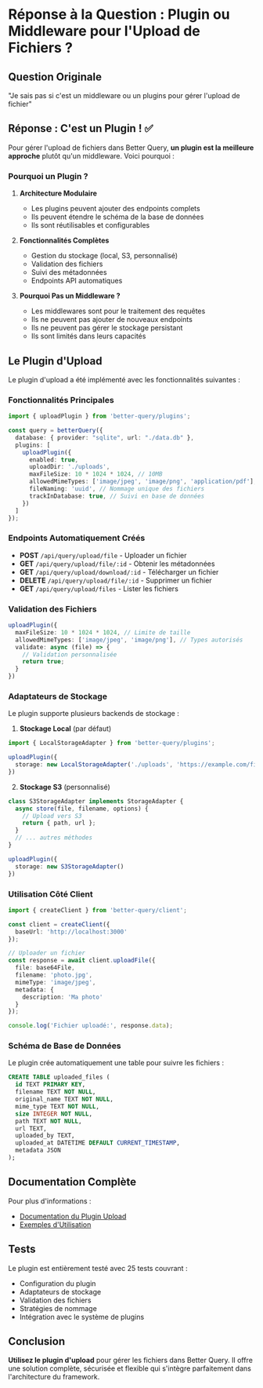 # Réponse à la Question : Plugin ou Middleware pour l'Upload de Fichiers ?

## Question Originale
"Je sais pas si c'est un middleware ou un plugins pour gérer l'upload de fichier"

## Réponse : C'est un Plugin ! ✅

Pour gérer l'upload de fichiers dans Better Query, **un plugin est la meilleure approche** plutôt qu'un middleware. Voici pourquoi :

### Pourquoi un Plugin ?

1. **Architecture Modulaire**
   - Les plugins peuvent ajouter des endpoints complets
   - Ils peuvent étendre le schéma de la base de données
   - Ils sont réutilisables et configurables

2. **Fonctionnalités Complètes**
   - Gestion du stockage (local, S3, personnalisé)
   - Validation des fichiers
   - Suivi des métadonnées
   - Endpoints API automatiques

3. **Pourquoi Pas un Middleware ?**
   - Les middlewares sont pour le traitement des requêtes
   - Ils ne peuvent pas ajouter de nouveaux endpoints
   - Ils ne peuvent pas gérer le stockage persistant
   - Ils sont limités dans leurs capacités

## Le Plugin d'Upload

Le plugin d'upload a été implémenté avec les fonctionnalités suivantes :

### Fonctionnalités Principales

```typescript
import { uploadPlugin } from 'better-query/plugins';

const query = betterQuery({
  database: { provider: "sqlite", url: "./data.db" },
  plugins: [
    uploadPlugin({
      enabled: true,
      uploadDir: './uploads',
      maxFileSize: 10 * 1024 * 1024, // 10MB
      allowedMimeTypes: ['image/jpeg', 'image/png', 'application/pdf'],
      fileNaming: 'uuid', // Nommage unique des fichiers
      trackInDatabase: true, // Suivi en base de données
    })
  ]
});
```

### Endpoints Automatiquement Créés

- **POST** `/api/query/upload/file` - Uploader un fichier
- **GET** `/api/query/upload/file/:id` - Obtenir les métadonnées
- **GET** `/api/query/upload/download/:id` - Télécharger un fichier
- **DELETE** `/api/query/upload/file/:id` - Supprimer un fichier
- **GET** `/api/query/upload/files` - Lister les fichiers

### Validation des Fichiers

```typescript
uploadPlugin({
  maxFileSize: 10 * 1024 * 1024, // Limite de taille
  allowedMimeTypes: ['image/jpeg', 'image/png'], // Types autorisés
  validate: async (file) => {
    // Validation personnalisée
    return true;
  }
})
```

### Adaptateurs de Stockage

Le plugin supporte plusieurs backends de stockage :

1. **Stockage Local** (par défaut)
```typescript
import { LocalStorageAdapter } from 'better-query/plugins';

uploadPlugin({
  storage: new LocalStorageAdapter('./uploads', 'https://example.com/files')
})
```

2. **Stockage S3** (personnalisé)
```typescript
class S3StorageAdapter implements StorageAdapter {
  async store(file, filename, options) {
    // Upload vers S3
    return { path, url };
  }
  // ... autres méthodes
}

uploadPlugin({
  storage: new S3StorageAdapter()
})
```

### Utilisation Côté Client

```typescript
import { createClient } from 'better-query/client';

const client = createClient({
  baseUrl: 'http://localhost:3000'
});

// Uploader un fichier
const response = await client.uploadFile({
  file: base64File,
  filename: 'photo.jpg',
  mimeType: 'image/jpeg',
  metadata: {
    description: 'Ma photo'
  }
});

console.log('Fichier uploadé:', response.data);
```

### Schéma de Base de Données

Le plugin crée automatiquement une table pour suivre les fichiers :

```sql
CREATE TABLE uploaded_files (
  id TEXT PRIMARY KEY,
  filename TEXT NOT NULL,
  original_name TEXT NOT NULL,
  mime_type TEXT NOT NULL,
  size INTEGER NOT NULL,
  path TEXT NOT NULL,
  url TEXT,
  uploaded_by TEXT,
  uploaded_at DATETIME DEFAULT CURRENT_TIMESTAMP,
  metadata JSON
);
```

## Documentation Complète

Pour plus d'informations :
- [Documentation du Plugin Upload](./src/plugins/upload/README.md)
- [Exemples d'Utilisation](./UPLOAD_EXAMPLE.md)

## Tests

Le plugin est entièrement testé avec 25 tests couvrant :
- Configuration du plugin
- Adaptateurs de stockage
- Validation des fichiers
- Stratégies de nommage
- Intégration avec le système de plugins

## Conclusion

**Utilisez le plugin d'upload** pour gérer les fichiers dans Better Query. Il offre une solution complète, sécurisée et flexible qui s'intègre parfaitement dans l'architecture du framework.

